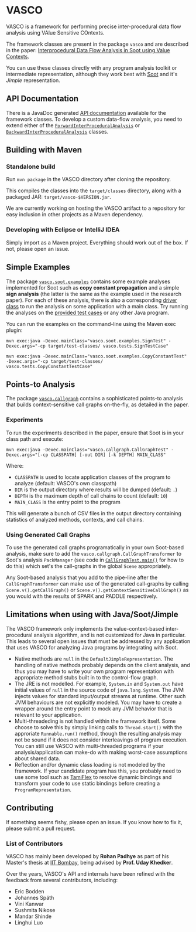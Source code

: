 VASCO
=====

VASCO is a framework for performing precise inter-procedural data flow analysis using VAlue Sensitive COntexts.

The framework classes are present in the package `vasco` and are described in the paper: [Interprocedural Data Flow Analysis in Soot using Value Contexts](http://dl.acm.org/citation.cfm?doid=2487568.2487569).

You can use these classes directly with any program analysis toolkit or intermediate representation, although they work best with [Soot](http://www.sable.mcgill.ca/soot) and it's *Jimple* representation.

## API Documentation ##

There is a JavaDoc generated [API documentation](http://rohanpadhye.github.io/vasco/apidocs) available for the framework classes. To develop a custom data-flow analysis, you need to extend either of the [`ForwardInterProceduralAnalysis`](https://rohanpadhye.github.io/vasco/apidocs/vasco/ForwardInterProceduralAnalysis.html) or [`BackwardInterProceduralAnalysis`](https://rohanpadhye.github.io/vasco/apidocs/vasco/BackwardInterProceduralAnalysis.html) classes. 

## Building with Maven ##

### Standalone build ###

Run `mvn package` in the VASCO directory after cloning the repository.

This compiles the classes into the `target/classes` directory, along with a packaged JAR: `target/vasco-$VERSION.jar`. 

We are currently working on hosting the VASCO artifact to a repository for easy inclusion in other projects as a Maven dependency.

### Developing with Eclipse or IntelliJ IDEA ### 

Simply import as a Maven project. Everything should work out of the box. If not, please open an issue.

## Simple Examples ##

The package [`vasco.soot.examples`](https://github.com/rohanpadhye/vasco/tree/master/src/main/java/vasco/soot/examples) contains some example analyses implemented for Soot such as **copy constant propagation** and a simple **sign analysis** (the latter is the same as the example used in the research paper). For each of these analysis, there is also a corresponding [driver class](https://github.com/rohanpadhye/vasco/tree/master/src/test/java/vasco/soot/examples) to run the analysis on some application with a main class. Try running the analyses on the [provided test cases](https://github.com/rohanpadhye/vasco/tree/master/src/test/java/vasco/tests) or any other Java program.

You can run the examples on the command-line using the Maven exec plugin:

```
mvn exec:java -Dexec.mainClass="vasco.soot.examples.SignTest" -Dexec.args="-cp target/test-classes/ vasco.tests.SignTestCase"
```

```
mvn exec:java -Dexec.mainClass="vasco.soot.examples.CopyConstantTest" -Dexec.args="-cp target/test-classes/ vasco.tests.CopyConstantTestCase"
```

## Points-to Analysis ##

The package [`vasco.callgraph`](https://github.com/rohanpadhye/vasco/tree/master/src/main/java/vasco/callgraph) contains a sophisticated points-to analysis that builds context-sensitive call graphs on-the-fly, as detailed in the paper.

### Experiments ###

To run the experiments described in the paper, ensure that Soot is in your class path and execute:

```
mvn exec:java -Dexec.mainClass="vasco.callgraph.CallGraphTest" -Dexec.args="[-cp CLASSPATH] [-out DIR] [-k DEPTH] MAIN_CLASS"
```

Where:

- `CLASSPATH` is used to locate application classes of the program to analyze (default: VASCO's own classpath)
- `DIR` is the output directory where results will be dumped (default: `.`)
- `DEPTH` is the maximum depth of call chains to count (default: `10`)
- `MAIN_CLASS` is the entry point to the program

This will generate a bunch of CSV files in the output directory containing statistics of analyzed methods, contexts, and call chains.

### Using Generated Call Graphs ###

To use the generated call graphs programatically in your own Soot-based analysis, make sure to add the `vasco.callgraph.CallGraphTransformer` to Soot's analysis `PackManager` (see code in [`CallGraphTest.main()`](https://github.com/rohanpadhye/vasco/blob/master/src/test/java/vasco/callgraph/CallGraphTest.java) for how to do this) which set's the call-graphs in the global `Scene` appropriately.

Any Soot-based analysis that you add to the pipe-line after the `CallGraphTransformer` can make use of the generated call-graphs by calling `Scene.v().getCallGraph()` or `Scene.v().getContextSensitiveCallGraph()` as you would with the results of SPARK and PADDLE respectively.


## Limitations when using with Java/Soot/Jimple ##

The VASCO framework only implements the value-context-based inter-procedural analysis algorithm, and is not customized for Java in particular. This leads to several open issues that must be addressed by any application that uses VASCO for analyzing Java programs by integrating with Soot.

- Native methods are `null` in the `DefaultJimpleRepresentation`. The handling of native methods probably depends on the client analysis, and thus you may have to write your own program representation with appropriate method stubs built in to the control-flow graph.
- The JRE is not modelled. For example, `System.in` and `System.out` have initial values of `null` in the source code of `java.lang.System`. The JVM injects values for standard input/output streams at runtime. Other such JVM behaviours are not explicitly modeled. You may have to create a wrapper around the entry point to mock any JVM behavior that is relevant to your application.
- Multi-threadeding is not handled within the framework itself. Some choose to solve this by simply linking calls to `Thread.start()` with the approriate `Runnable.run()` method, though the resulting analysis may not be sound if it does not consider interleavings of program execution. You can still use VASCO with multi-threaded programs if your analysis/application can make-do with making worst-case assumptions about shared data.
- Reflection and/or dynamic class loading is not modeled by the framework. If your candidate program has this, you probably need to use some tool such as [TamiFlex](https://github.com/secure-software-engineering/tamiflex) to resolve dynamic bindings and transform your code to use static bindings before creating a `ProgramRepresentation`.

## Contributing ##

If something seems fishy, please open an issue. If you know how to fix it, please submit a pull request.

### List of Contributors ###

VASCO has mainly been developed by **Rohan Padhye** as part of his Master's thesis at [IIT Bombay](https://www.cse.iitb.ac.in), being advised by **Prof. Uday Khedker**.

Over the years, VASCO's API and internals have been refined with the feedback from several contributors, including:
- Eric Bodden
- Johannes Späth
- Vini Kanwar
- Sushmita Nikose
- Mandar Shinde
- Linghui Luo

